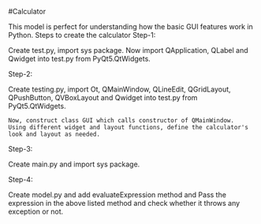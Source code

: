  #Calculator 

 This model is perfect for understanding how the basic GUI features work in Python.
Steps to create the calculator
Step-1:

Create test.py, import sys package. Now import QApplication, QLabel and Qwidget into test.py from PyQt5.QtWidgets.

Step-2:

Create testing.py, import Ot, QMainWindow, QLineEdit, QGridLayout, QPushButton, QVBoxLayout and Qwidget into test.py from PyQt5.QtWidgets.

    Now, construct class GUI which calls constructor of QMainWindow.
    Using different widget and layout functions, define the calculator's look and layout as needed.
   
Step-3:

Create main.py and import sys package.

Step-4:

Create model.py and add evaluateExpression method and Pass the expression in the above listed method and check whether it throws any exception or not.
